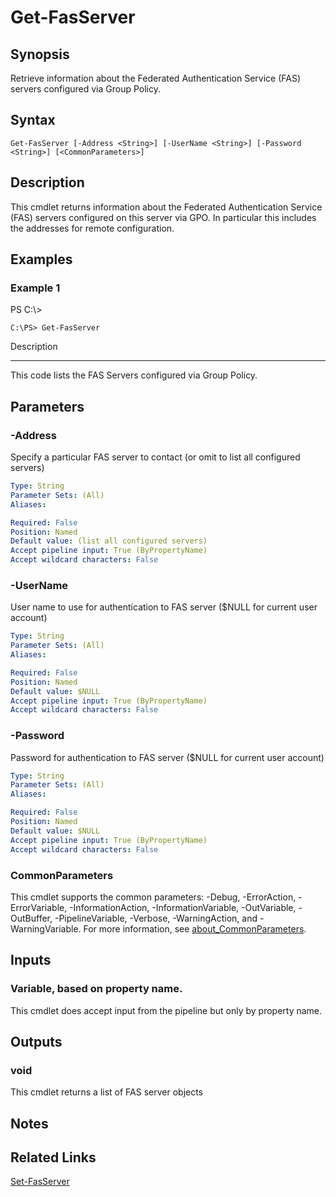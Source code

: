 # Get-FasServer

## Synopsis
Retrieve information about the Federated Authentication Service (FAS) servers configured via Group Policy.

## Syntax

```
Get-FasServer [-Address <String>] [-UserName <String>] [-Password <String>] [<CommonParameters>]
```

## Description
This cmdlet returns information about the Federated Authentication Service (FAS) servers configured on this server via GPO. 
In particular this includes the addresses for remote configuration.

## Examples

### Example 1
PS C:\\\>

```
C:\PS> Get-FasServer
```

Description

-----------

This code lists the FAS Servers configured via Group Policy.

## Parameters

### -Address
Specify a particular FAS server to contact (or omit to list all configured servers)

```yaml
Type: String
Parameter Sets: (All)
Aliases:

Required: False
Position: Named
Default value: (list all configured servers)
Accept pipeline input: True (ByPropertyName)
Accept wildcard characters: False
```

### -UserName
User name to use for authentication to FAS server ($NULL for current user account)

```yaml
Type: String
Parameter Sets: (All)
Aliases:

Required: False
Position: Named
Default value: $NULL
Accept pipeline input: True (ByPropertyName)
Accept wildcard characters: False
```

### -Password
Password for authentication to FAS server ($NULL for current user account)

```yaml
Type: String
Parameter Sets: (All)
Aliases:

Required: False
Position: Named
Default value: $NULL
Accept pipeline input: True (ByPropertyName)
Accept wildcard characters: False
```

### CommonParameters
This cmdlet supports the common parameters: -Debug, -ErrorAction, -ErrorVariable, -InformationAction, -InformationVariable, -OutVariable, -OutBuffer, -PipelineVariable, -Verbose, -WarningAction, and -WarningVariable. For more information, see [about_CommonParameters](http://go.microsoft.com/fwlink/?LinkID=113216).

## Inputs

### Variable, based on property name.
This cmdlet does accept input from the pipeline but only by property name.

## Outputs

### void
This cmdlet returns a list of FAS server objects

## Notes

## Related Links

[Set-FasServer]()


